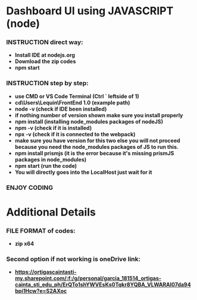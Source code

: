 # Dashboard UI using JAVASCRIPT (node)
<b><h3>INSTRUCTION direct way:</h3>
- Install IDE at nodejs.org
- Download the zip codes
- npm start


<b><h3>INSTRUCTION step by step:</h3>
- use CMD or VS Code Terminal (Ctrl ` leftside of 1) 
- cd\Users\Lequin\FrontEnd 1.0 (example path) 
- node -v (check if IDE been installed) 
- if nothing number of version shown make sure you install properly
- npm install (installing node_modules packages of nodeJS)
- npm -v (check if it is installed) 
- npx -v (check if it is connected to the webpack) 
- make sure you have version for this two else you will not proceed because you need the node_modules packages of JS to run this. 
- npm install prismjs (it is the error because it's missing prismJS packages in node_modules)
- npm start (run the code) 
- You will directly goes into the LocalHost just wait for it


<b><h3>ENJOY CODING</h3>


# Additional Details

<b><h3>FILE FORMAT of codes:</h3>
- zip x64

<b><h3>Second option if not working is oneDrive link:</h3>
- https://ortigascaintasti-my.sharepoint.com/:f:/g/personal/garcia_181514_ortigas-cainta_sti_edu_ph/ErQTo1shYWVEsKs0Tqkr8YQBA_VLWARAl07da94bpi1Hcw?e=S2AXoc





